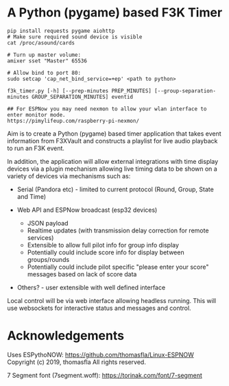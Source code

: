 # A Python (pygame) based F3K Timer

```
pip install requests pygame aiohttp 
# Make sure required sound device is visible
cat /proc/asound/cards

# Turn up master volume:
amixer sset "Master" 65536

# Allow bind to port 80:
sudo setcap 'cap_net_bind_service=+ep' <path to python>

f3k_timer.py [-h] [--prep-minutes PREP_MINUTES] [--group-separation-minutes GROUP_SEPARATION_MINUTES] eventid

## For ESPNow you may need nexmon to allow your wlan interface to enter monitor mode.
https://pimylifeup.com/raspberry-pi-nexmon/
```

Aim is to create a Python (pygame) based timer application that takes event information from F3XVault and constructs a playlist for live audio playback to run an F3K event.

In addition, the application will allow external integrations with time display devices via a plugin mechanism allowing live timing data to be shown on a variety of devices via mechanisms such as:
- Serial (Pandora etc) - limited to current protocol (Round, Group, State and Time)

- Web API and ESPNow broadcast (esp32 devices)
  * JSON payload
  * Realtime updates (with transmission delay correction for remote services)
  * Extensible to allow full pilot info for group info display
  * Potentially could include score info for display between groups/rounds
  * Potentially could include pilot specific "please enter your score" messages based on lack of score data

- Others? - user extensible with well defined interface

Local control will be via web interface allowing headless running. This will use websockets for interactive status and messages and control.

# Acknowledgements
Uses ESPythoNOW: https://github.com/thomasfla/Linux-ESPNOW
Copyright (c) 2019, thomasfla
All rights reserved.

7 Segment font (7segment.woff):
https://torinak.com/font/7-segment
